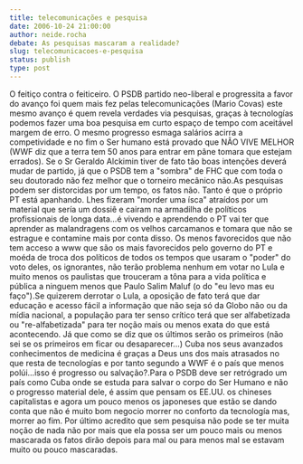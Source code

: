 ```yaml
---
title: telecomunicações e pesquisa
date: 2006-10-24 21:00:00
author: neide.rocha
debate: As pesquisas mascaram a realidade?
slug: telecomunicacoes-e-pesquisa
status: publish 
type: post
---
```


O feitiço contra o feiticeiro. O PSDB partido neo-liberal e progressita a favor do avanço foi quem mais fez pelas telecomunicações (Mario Covas) este mesmo avanço é quem revela verdades via pesquisas, graças à tecnologías podemos fazer uma boa pesquisa em curto espaço de tempo com aceitável margem de erro. O mesmo progresso esmaga salários acirra a competividade e no fim o Ser humano está provado que NÃO VIVE MELHOR (WWF diz que a terra tem 50 anos para entrar em pâne tomara que estejam errados). Se o Sr Geraldo Alckimin tiver de fato tão boas intenções deverá mudar de partido, já que o PSDB tem a "sombra" de FHC que com toda o seu doutorado não fez melhor que o torneiro mecânico não.As pesquisas podem ser distorcidas por um tempo, os fatos não. Tanto é que o próprio PT está apanhando. Lhes fizeram "morder uma ísca" atraídos por um material que sería um dossiê e cairam na armadilha de políticos profissionais de longa data...é vivendo e aprendendo o PT vai ter que aprender as malandragens com os velhos carcamanos e tomara que não se estrague e contamine mais por conta disso.
Os menos favorecidos que não tem acceso a www que são os mais favorecidos pelo governo do PT e moéda de troca dos políticos de todos os tempos que usaram o "poder" do voto deles, os ignorantes, não terão problema nenhum em votar no Lula e muito menos os paulistas que trouceram a tôna para a vida política e pública a ninguem menos que Paulo Salim Maluf (o do "eu levo mas eu faço").Se quizerem derrotar o Lula, a oposição de fato terá que dar educação e acesso fácil a informação que não seja só da Globo não ou da mídia nacional, a população para ter senso crítico terá que ser alfabetizada ou "re-alfabetizada" para ter noção mais ou menos exata do que está acontecendo.
Já que como se diz que os últimos serão os primeiros (não sei se os primeiros em ficar ou desaparecer...) Cuba nos seus avanzados conhecimentos de medicina é graças a Deus uns dos mais atrasados no que resta de tecnologías e por tanto segundo a WWF é o país que menos polúi...isso é progresso ou salvação?.Para o PSDB deve ser retrógrado um país como Cuba onde se estuda para salvar o corpo do Ser Humano e não o progresso material dele, é assim que pensam os EE.UU. os chineses capitalistas e agora um pouco menos os japoneses que estão se dando conta que não é muito bom negocio morrer no conforto da tecnología mas, morrer ao fim.
Por último acredito que sem pesquisa não pode se ter muita noção de nada não por mais que ela possa ser um pouco mais ou menos mascarada os fatos dirão depois para mal ou para menos mal se estavam muito ou pouco mascaradas.

